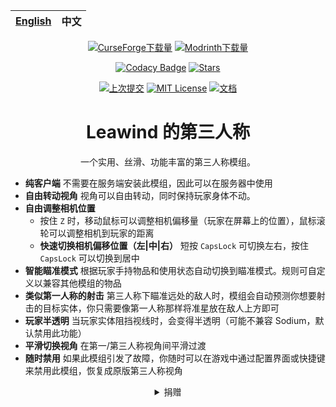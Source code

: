 <div align=center>

| [English](./README.md) | 中文 |
|------------------------|----|

[![CurseForge下载量](https://img.shields.io/curseforge/dt/930880?style=flat&logo=curseforge&color=F1643%5E&cacheSeconds=3600&label=下载量)](https://www.curseforge.com/minecraft/mc-mods/leawind-third-person)
[![Modrinth下载量](https://img.shields.io/modrinth/dt/S3D3QF0M?style=flat&logo=modrinth&color=17B85A&cacheSeconds=3600&label=下载量)](https://modrinth.com/mod/leawind-third-person)

[![Codacy Badge](https://img.shields.io/codacy/grade/41e70a17218c4773aefb62382b9547a6?logo=codacy&label=代码质量)](https://app.codacy.com/gh/Leawind/Third-Person/dashboard?utm_source=gh&utm_medium=referral&utm_content=&utm_campaign=Badge_grade)
[![Stars](https://img.shields.io/github/stars/LEAWIND/Third-Person?style=flat&logo=github&color=daaa3f&label=星标)](https://github.com/LEAWIND/Third-Person)

[![上次提交](https://img.shields.io/github/last-commit/LEAWIND/Third-Person?logo=github&label=上次提交)](https://github.com/LEAWIND/Third-Person)
[![MIT License](https://img.shields.io/badge/license-MIT-blue.svg?label=开源协议)](https://github.com/LEAWIND/Third-Person?tab=MIT-1-ov-file)
[![文档](https://img.shields.io/github/deployments/LEAWIND/Third-Person/github-pages?style=flat&logo=github&label=文档&cacheSeconds=900)](https://leawind.github.io/Third-Person/en-US/?autolang)

# Leawind 的第三人称

一个实用、丝滑、功能丰富的第三人称模组。

</div>

* **纯客户端** 不需要在服务端安装此模组，因此可以在服务器中使用
* **自由转动视角** 视角可以自由转动，同时保持玩家身体不动。
* **自由调整相机位置**
	* 按住 `Z` 时，移动鼠标可以调整相机偏移量（玩家在屏幕上的位置），鼠标滚轮可以调整相机到玩家的距离
	* **快速切换相机偏移位置（左|中|右）** 短按 `CapsLock` 可切换左右，按住 `CapsLock` 可以切换到居中
* **智能瞄准模式** 根据玩家手持物品和使用状态自动切换到瞄准模式。规则可自定义以兼容其他模组的物品
* **类似第一人称的射击** 第三人称下瞄准远处的敌人时，模组会自动预测你想要射击的目标实体，你只需要像第一人称那样将准星放在敌人上方即可
* **玩家半透明** 当玩家实体阻挡视线时，会变得半透明（可能不兼容 Sodium，默认禁用此功能）
* **平滑切换视角** 在第一/第三人称视角间平滑过渡
* **随时禁用** 如果此模组引发了故障，你随时可以在游戏中通过配置界面或快捷键来禁用此模组，恢复成原版第三人称视角

<div align=center>
<details>
<summary>捐赠</summary>

<img alt=ΨQ src="https://github.com/Leawind/Third-Person/raw/gh-pages/docs/public/donate/IHY-216.jpg" width=648/>

> <details>
> <summary>通过微信捐赠</summary>
> <img alt=wechat src="https://github.com/Leawind/Third-Person/raw/gh-pages/docs/public/donate/wechat.jpg" width=320 />
> </details>
> <details>
> <summary>其他方式</summary>
>
> [Buy Me a Coffee](https://www.buymeacoffee.com/leawind)  
> [爱发电](https://afdian.com/a/Leawind)
>
> </details>

</details>
</div>
